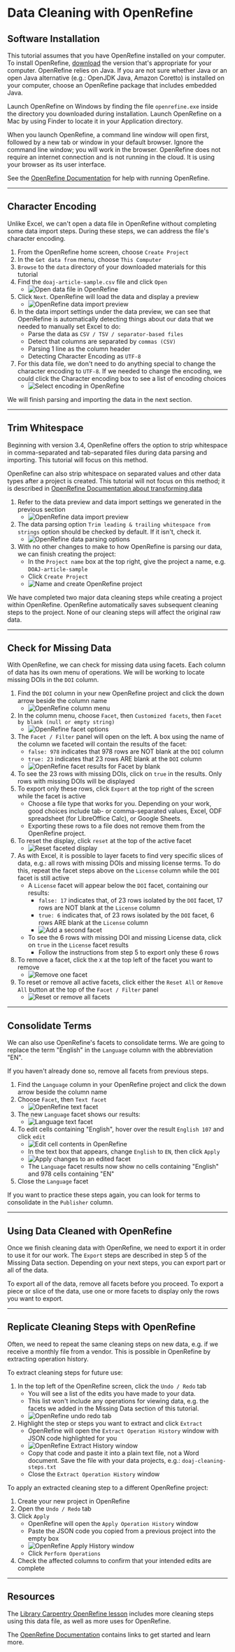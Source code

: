 # Data Cleaning with OpenRefine

## Software Installation

This tutorial assumes that you have OpenRefine installed on your computer. To install OpenRefine, [download](https://openrefine.org/download.html) the version that's appropriate for your computer. OpenRefine relies on Java. If you are not sure whether Java or an open Java alternative (e.g.: OpenJDK Java, Amazon Coretto) is installed on your computer, choose an OpenRefine package that includes embedded Java.

Launch OpenRefine on Windows by finding the file `openrefine.exe` inside the directory you downloaded during installation. Launch OpenRefine on a Mac by using Finder to locate it in your Application directory.

When you launch OpenRefine, a command line window will open first, followed by a new tab or window in your default browser. Ignore the command line window; you will work in the browser. OpenRefine does not require an internet connection and is not running in the cloud. It is using your browser as its user interface.

See the [OpenRefine Documentation](https://docs.openrefine.org/manual/running) for help with running OpenRefine.

---

## Character Encoding

Unlike Excel, we can't open a data file in OpenRefine without completing some data import steps. During these steps, we can address the file's character encoding.

1. From the OpenRefine home screen, choose `Create Project`
2. In the `Get data from` menu, choose `This Computer`
3. `Browse` to the `data` directory of your downloaded materials for this tutorial
4. Find the `doaj-article-sample.csv` file and click `Open`
   - ![Open data file in OpenRefine](/img/or/import-data.png "Create project by importing data")
5. Click `Next`. OpenRefine will load the data and display a preview
   - ![OpenRefine data import preview](/img/or/data-preview.png "Preview data import settings")
6. In the data import settings under the data preview, we can see that OpenRefine is automatically detecting things about our data that we needed to manually set Excel to do:
   - Parse the data as `CSV / TSV / separator-based files`
   - Detect that columns are separated by `commas (CSV)`
   - Parsing 1 line as the column header
   - Detecting Character Encoding as `UTF-8`
7. For this data file, we don't need to do anything special to change the character encoding to `UTF-8`. If we needed to change the encoding, we could click the Character encoding box to see a list of encoding choices
   - ![Select encoding in OpenRefine](/img/or/select-encoding.png "Options for changing encoding")
   
We will finish parsing and importing the data in the next section.

---

## Trim Whitespace

Beginning with version 3.4, OpenRefine offers the option to strip whitespace in comma-separated and tab-separated files during data parsing and importing. This tutorial will focus on this method.

OpenRefine can also strip whitespace on separated values and other data types after a project is created. This tutorial will not focus on this method; it is described in [OpenRefine Documentation about transforming data](https://docs.openrefine.org/manual/cellediting#transform)

1. Refer to the data preview and data import settings we generated in the previous section
   - ![OpenRefine data import preview](/img/or/data-preview.png "Preview data import settings")
2. The data parsing option `Trim leading & trailing whitespace from strings` option should be checked by default. If it isn't, check it.
   - ![OpenRefine data parsing options](/img/or/trim-option.png "Check the option to trim whitespace")
3. With no other changes to make to how OpenRefine is parsing our data, we can finish creating the project:
   - In the `Project name` box at the top right, give the project a name, e.g. `DOAJ-article-sample`
   - Click `Create Project`
   - ![Name and create OpenRefine project](/img/or/name-create-project.png "Name the project and click Create Project")
   
We have completed two major data cleaning steps while creating a project within OpenRefine. OpenRefine automatically saves subsequent cleaning steps to the project. None of our cleaning steps will affect the original raw data.

---

## Check for Missing Data

With OpenRefine, we can check for missing data using facets. Each column of data has its own menu of operations. We will be working to locate missing DOIs in the `DOI` column.

1. Find the `DOI` column in your new OpenRefine project and click the down arrow beside the column name
   - ![OpenRefine column menu](/img/or/column-menu.png "Click the arrow to access the column menu")
2. In the column menu, choose `Facet`, then `Customized facets`, then `Facet by blank (null or empty string)`
   - ![OpenRefine facet options](/img/or/facet-blank.png "Navigate to Facet by blank")
3. The `Facet / Filter` panel will open on the left. A box using the name of the column we faceted will contain the results of the facet:
   - `false: 978` indicates that 978 rows are NOT blank at the `DOI` column
   - `true: 23` indicates that 23 rows ARE blank at the `DOI` column
   - ![OpenRefine facet results for Facet by blank](/img/or/facet-blank-results.png "Facet results")
4. To see the 23 rows with missing DOIs, click on `true` in the results. Only rows with missing DOIs will be displayed
5. To export only these rows, click `Export` at the top right of the screen while the facet is active
   - Choose a file type that works for you. Depending on your work, good choices include tab- or comma-separated values, Excel, ODF spreadsheet (for LibreOffice Calc), or Google Sheets.
   - Exporting these rows to a file does not remove them from the OpenRefine project.
6. To reset the display, click `reset` at the top of the active facet
   - ![Reset faceted display](/img/or/facet-reset.png "Reset faceted display")
7. As with Excel, it is possible to layer facets to find very specific slices of data, e.g.: all rows with missing DOIs and missing license terms. To do this, repeat the facet steps above on the `License` column while the `DOI` facet is still active
   - A `License` facet will appear below the `DOI` facet, containing our results:
     - `false: 17` indicates that, of 23 rows isolated by the `DOI` facet, 17 rows are NOT blank at the `License` column
	 - `true: 6` indicates that, of 23 rows isolated by the `DOI` facet, 6 rows ARE blank at the `License` column
	 - ![Add a second facet](/img/or/add-facet.png "Add a License facet to further slice the data")
   - To see the 6 rows with missing DOI and missing License data, click on `true` in the `License` facet results
     - Follow the instructions from step 5 to export only these 6 rows
8. To remove a facet, click the `X` at the top left of the facet you want to remove
   - ![Remove one facet](/img/or/remove-facet.png "Remove one facet")
9. To reset or remove all active facets, click either the `Reset All` or `Remove All` button at the top of the `Facet / Filter` panel
   - ![Reset or remove all facets](/img/or/remove-facet-all.png "Reset or remove all facets")

---

## Consolidate Terms

We can also use OpenRefine's facets to consolidate terms. We are going to replace the term "English" in the `Language` column with the abbreviation "EN".

If you haven't already done so, remove all facets from previous steps.

1. Find the `Language` column in your OpenRefine project and click the down arrow beside the column name
2. Choose `Facet`, then `Text facet`
   - ![OpenRefine text facet](/img/or/text-facet.png "Open text facet from the column menu")
3. The new `Language` facet shows our results:
   - ![Language text facet](/img/or/facet-language.png "Language text facet")
4. To edit cells containing "English", hover over the result `English 107` and click `edit`
   - ![Edit cell contents in OpenRefine](/img/or/edit-facet.png "Edit a facet result")
   - In the text box that appears, change `English` to `EN`, then click `Apply`
   - ![Apply changes to an edited facet](/img/or/apply-facet-change.png "Click Apply to change the text")
   - The `Language` facet results now show no cells containing "English" and 978 cells containing "EN"
5. Close the `Language` facet

If you want to practice these steps again, you can look for terms to consolidate in the `Publisher` column.

---

## Using Data Cleaned with OpenRefine

Once we finish cleaning data with OpenRefine, we need to export it in order to use it for our work. The `Export` steps are described in step 5 of the Missing Data section. Depending on your next steps, you can export part or all of the data.

To export all of the data, remove all facets before you proceed. To export a piece or slice of the data, use one or more facets to display only the rows you want to export.

---

## Replicate Cleaning Steps with OpenRefine

Often, we need to repeat the same cleaning steps on new data, e.g. if we receive a monthly file from a vendor. This is possible in OpenRefine by extracting operation history.

To extract cleaning steps for future use:

1. In the top left of the OpenRefine screen, click the `Undo / Redo` tab
   - You will see a list of the edits you have made to your data. 
   - This list won't include any operations for viewing data, e.g. the facets we added in the Missing Data section of this tutorial.
   - ![OpenRefine undo redo tab](/img/or/undo-redo.png "Click Undo Redo to extract cleaning steps")
2. Highlight the step or steps you want to extract and click `Extract`
   - OpenRefine will open the `Extract Operation History` window with JSON code highlighted for you
   - ![OpenRefine Extract History window](/img/or/extract-history.png "Copy the highlighted code to extract a cleaning step")
   - Copy that code and paste it into a plain text file, not a Word document. Save the file with your data projects, e.g.: `doaj-cleaning-steps.txt`
   - Close the `Extract Operation History` window

To apply an extracted cleaning step to a different OpenRefine project:

1. Create your new project in OpenRefine
2. Open the `Undo / Redo` tab
3. Click `Apply`
   - OpenRefine will open the `Apply Operation History` window
   - Paste the JSON code you copied from a previous project into the empty box
   - ![OpenRefine Apply History window](/img/or/apply-history.png "Paste JSON code to repeat a cleaning step")
   - Click `Perform Operations`
4. Check the affected columns to confirm that your intended edits are complete

---

## Resources

The [Library Carpentry OpenRefine lesson](https://librarycarpentry.org/lc-open-refine/) includes more cleaning steps using this data file, as well as more uses for OpenRefine.

The [OpenRefine Documentation](https://openrefine.org/documentation.html) contains links to get started and learn more. 